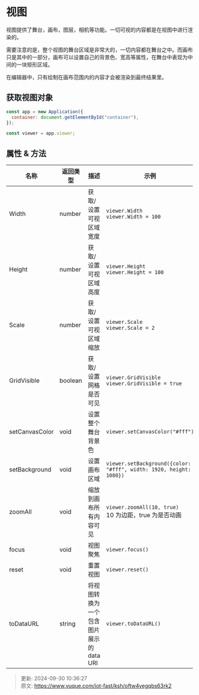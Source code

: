 # 视图

<font style="color:rgb(28, 30, 33);">视图提供了舞台，画布，图层，相机等功能。一切可视的内容都是在视图中进行渲染的。</font>

<font style="color:rgb(28, 30, 33);">需要注意的是，整个视图的舞台区域是非常大的，一切内容都在舞台之中。而画布只是其中的一部分，画布可以设置自己的背景色、宽高等属性，在舞台中表现为中间的一块矩形区域。</font>

<font style="color:rgb(28, 30, 33);">在编辑器中，只有绘制在画布范围内的内容才会被渲染到最终结果里。</font>

## <font style="color:rgb(28, 30, 33);">获取视图对象</font>
```javascript
const app = new Application({
  container: document.getElementById("container"),
});

const viewer = app.viewer;
```

## <font style="color:rgb(28, 30, 33);">属性 & 方法</font>
| 名称 | 返回类型 | 描述 | 示例 |
| --- | --- | --- | --- |
| Width | number | 获取/设置可视区域宽度 | `viewer.Width`<br/> `viewer.Width = 100` |
| Height | number | 获取/设置可视区域高度 | `viewer.Height`<br/> `viewer.Height = 100` |
| Scale | number | 获取/设置可视区域缩放 | `viewer.Scale`<br/> `viewer.Scale = 2` |
| GridVisible | boolean | 获取/设置网格是否可见 | `viewer.GridVisible`<br/> `viewer.GridVisible = true` |
| setCanvasColor | void | 设置整个舞台背景色 | `viewer.setCanvasColor("#fff")` |
| setBackground | void | 设置画布区域 | `viewer.setBackground({color: "#fff", width: 1920, height: 1080})` |
| zoomAll | void | 缩放到画布所有内容可见 | `viewer.zoomAll(10, true)`<br/> 10 为边距，true 为是否动画 |
| focus | void | 视图聚焦 | `viewer.focus()` |
| reset | void | 重置视图 | `viewer.reset()` |
| toDataURL | string | 将视图转换为一个包含图片展示的 data URI | `viewer.toDataURL()` |




> 更新: 2024-09-30 10:36:27  
> 原文: <https://www.yuque.com/iot-fast/ksh/oftw4yegqbs63rk2>